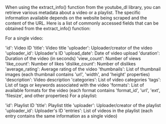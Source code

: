 When using the extract_info() function from the youtube_dl library, you can retrieve various metadata about a video or a playlist. The specific information available depends on the website being scraped and the content of the URL. Here is a list of commonly accessed fields that can be obtained from the extract_info() function:

For a single video:

'id': Video ID
'title': Video title
'uploader': Uploader/creator of the video
'uploader_id': Uploader's ID
'upload_date': Date of video upload
'duration': Duration of the video (in seconds)
'view_count': Number of views
'like_count': Number of likes
'dislike_count': Number of dislikes
'average_rating': Average rating of the video
'thumbnails': List of thumbnail images (each thumbnail contains 'url', 'width', and 'height' properties)
'description': Video description
'categories': List of video categories
'tags': List of tags or keywords associated with the video
'formats': List of available formats for the video (each format contains 'format_id', 'url', 'ext', 'filesize', and other properties)
For a playlist:

'id': Playlist ID
'title': Playlist title
'uploader': Uploader/creator of the playlist
'uploader_id': Uploader's ID
'entries': List of videos in the playlist (each entry contains the same information as a single video)